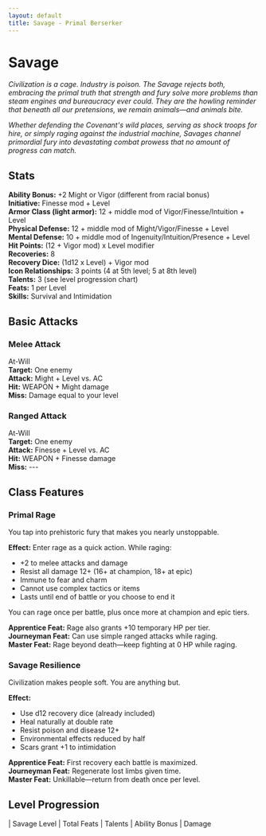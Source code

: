 ```yaml
---
layout: default
title: Savage - Primal Berserker
---
```


# Savage

*Civilization is a cage. Industry is poison. The Savage rejects both, embracing the primal truth that strength and fury solve more problems than steam engines and bureaucracy ever could. They are the howling reminder that beneath all our pretensions, we remain animals—and animals bite.*

*Whether defending the Covenant's wild places, serving as shock troops for hire, or simply raging against the industrial machine, Savages channel primordial fury into devastating combat prowess that no amount of progress can match.*

## Stats

**Ability Bonus:** +2 Might or Vigor (different from racial bonus)  
**Initiative:** Finesse mod + Level  
**Armor Class (light armor):** 12 + middle mod of Vigor/Finesse/Intuition + Level  
**Physical Defense:** 12 + middle mod of Might/Vigor/Finesse + Level  
**Mental Defense:** 10 + middle mod of Ingenuity/Intuition/Presence + Level  
**Hit Points:** (12 + Vigor mod) x Level modifier  
**Recoveries:** 8  
**Recovery Dice:** (1d12 x Level) + Vigor mod  
**Icon Relationships:** 3 points (4 at 5th level; 5 at 8th level)  
**Talents:** 3 (see level progression chart)  
**Feats:** 1 per Level  
**Skills:** Survival and Intimidation

## Basic Attacks

### Melee Attack
At-Will  
**Target:** One enemy  
**Attack:** Might + Level vs. AC  
**Hit:** WEAPON + Might damage  
**Miss:** Damage equal to your level

### Ranged Attack
At-Will  
**Target:** One enemy  
**Attack:** Finesse + Level vs. AC  
**Hit:** WEAPON + Finesse damage  
**Miss:** ---

## Class Features

### Primal Rage
You tap into prehistoric fury that makes you nearly unstoppable.

**Effect:** Enter rage as a quick action. While raging:
- +2 to melee attacks and damage
- Resist all damage 12+ (16+ at champion, 18+ at epic)
- Immune to fear and charm
- Cannot use complex tactics or items
- Lasts until end of battle or you choose to end it

You can rage once per battle, plus once more at champion and epic tiers.

**Apprentice Feat:** Rage also grants +10 temporary HP per tier.  
**Journeyman Feat:** Can use simple ranged attacks while raging.  
**Master Feat:** Rage beyond death—keep fighting at 0 HP while raging.

### Savage Resilience
Civilization makes people soft. You are anything but.

**Effect:** 
- Use d12 recovery dice (already included)
- Heal naturally at double rate
- Resist poison and disease 12+
- Environmental effects reduced by half
- Scars grant +1 to intimidation

**Apprentice Feat:** First recovery each battle is maximized.  
**Journeyman Feat:** Regenerate lost limbs given time.  
**Master Feat:** Unkillable—return from death once per level.

## Level Progression

| Savage Level | Total Feats | Talents | Ability Bonus | Damage
